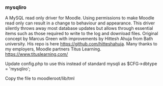 ### mysqliro

A MySQL read only driver for Moodle. Using permissions to make Moodle read only can result in a change to behaviour and appearance. This driver silently throws away most database updates but allows through essential items such as those required to write to the log and download files. Original concept by Marcus Green with improvements by Hittesh Ahuja from Bath university. His repo is here https://github.com/hitteshahuja. Many thanks to my employers, Moodle partners Titus Learning. https://www.tituslearning.com/

Update config.php to use this instead of standard mysqli as
$CFG->dbtype    = 'mysqliro';

Copy the file to 
    moodleroot/lib/tml
    



